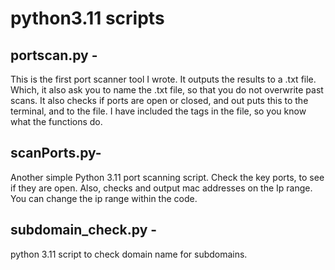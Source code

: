 # python3.11 scripts

## portscan.py - 
  This is the first port scanner tool I wrote.  It outputs the results to a .txt file.  Which, it also ask you to name the .txt file, so that you do not overwrite past scans.  It also checks if ports are open or closed, and out puts this to the terminal, and to the file.  I have included the tags in the file, so you know what the functions do.

## scanPorts.py-
   Another simple Python 3.11 port scanning script.  Check the key ports, to see if they are open. Also, checks and output mac addresses on the Ip range.  You can change the ip range within the code.

## subdomain_check.py -
   python 3.11 script to check domain name for subdomains.
